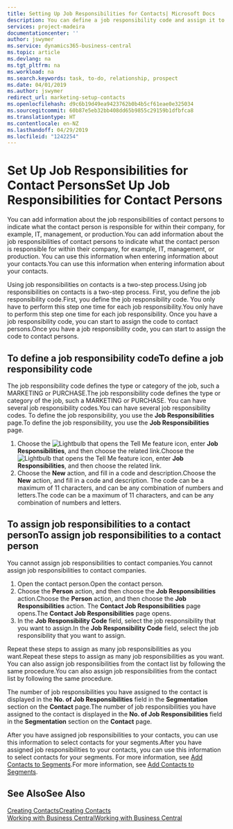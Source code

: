 ```yaml
---
title: Setting Up Job Responsibilities for Contacts| Microsoft Docs
description: You can define a job responsibility code and assign it to a contact to indicate the tasks that your contact is responsible for in their company, for example, IT or production.
services: project-madeira
documentationcenter: ''
author: jswymer
ms.service: dynamics365-business-central
ms.topic: article
ms.devlang: na
ms.tgt_pltfrm: na
ms.workload: na
ms.search.keywords: task, to-do, relationship, prospect
ms.date: 04/01/2019
ms.author: jswymer
redirect_url: marketing-setup-contacts
ms.openlocfilehash: d9c6b19d49ea9423762b0b4b5cf61eae0e325034
ms.sourcegitcommit: 60b87e5eb32bb408dd65b9855c29159b1dfbfca8
ms.translationtype: HT
ms.contentlocale: en-NZ
ms.lasthandoff: 04/29/2019
ms.locfileid: "1242254"
---
```

# <a name="set-up-job-responsibilities-for-contact-persons"></a><span data-ttu-id="a4bdd-103">Set Up Job Responsibilities for Contact Persons</span><span class="sxs-lookup"><span data-stu-id="a4bdd-103">Set Up Job Responsibilities for Contact Persons</span></span>
<span data-ttu-id="a4bdd-104">You can add information about the job responsibilities of contact persons to indicate what the contact person is responsible for within their company, for example, IT, management, or production.</span><span class="sxs-lookup"><span data-stu-id="a4bdd-104">You can add information about the job responsibilities of contact persons to indicate what the contact person is responsible for within their company, for example, IT, management, or production.</span></span> <span data-ttu-id="a4bdd-105">You can use this information when entering information about your contacts.</span><span class="sxs-lookup"><span data-stu-id="a4bdd-105">You can use this information when entering information about your contacts.</span></span>

<span data-ttu-id="a4bdd-106">Using job responsibilities on contacts is a two-step process.</span><span class="sxs-lookup"><span data-stu-id="a4bdd-106">Using job responsibilities on contacts is a two-step process.</span></span> <span data-ttu-id="a4bdd-107">First, you define the job responsibility code.</span><span class="sxs-lookup"><span data-stu-id="a4bdd-107">First, you define the job responsibility code.</span></span> <span data-ttu-id="a4bdd-108">You only have to perform this step one time for each job responsibility.</span><span class="sxs-lookup"><span data-stu-id="a4bdd-108">You only have to perform this step one time for each job responsibility.</span></span> <span data-ttu-id="a4bdd-109">Once you have a job responsibility code, you can start to assign the code to contact persons.</span><span class="sxs-lookup"><span data-stu-id="a4bdd-109">Once you have a job responsibility code, you can start to assign the code to contact persons.</span></span>

## <a name="to-define-a-job-responsibility-code"></a><span data-ttu-id="a4bdd-110">To define a job responsibility code</span><span class="sxs-lookup"><span data-stu-id="a4bdd-110">To define a job responsibility code</span></span>
<span data-ttu-id="a4bdd-111">The job responsibility code defines the type or category of the job, such a MARKETING or PURCHASE.</span><span class="sxs-lookup"><span data-stu-id="a4bdd-111">The job responsibility code defines the type or category of the job, such a MARKETING or PURCHASE.</span></span> <span data-ttu-id="a4bdd-112">You can have several job responsibility codes.</span><span class="sxs-lookup"><span data-stu-id="a4bdd-112">You can have several job responsibility codes.</span></span> <span data-ttu-id="a4bdd-113">To define the job responsibility, you use the **Job Responsibilities** page.</span><span class="sxs-lookup"><span data-stu-id="a4bdd-113">To define the job responsibility, you use the **Job Responsibilities** page.</span></span>

1. <span data-ttu-id="a4bdd-114">Choose the ![Lightbulb that opens the Tell Me feature](media/ui-search/search_small.png "Tell me what you want to do") icon, enter **Job Responsibilities**, and then choose the related link.</span><span class="sxs-lookup"><span data-stu-id="a4bdd-114">Choose the ![Lightbulb that opens the Tell Me feature](media/ui-search/search_small.png "Tell me what you want to do") icon, enter **Job Responsibilities**, and then choose the related link.</span></span>
2. <span data-ttu-id="a4bdd-115">Choose the **New** action, and fill in a code and description.</span><span class="sxs-lookup"><span data-stu-id="a4bdd-115">Choose the **New** action, and fill in a code and description.</span></span> <span data-ttu-id="a4bdd-116">The code can be a maximum of 11 characters, and can be any combination of numbers and letters.</span><span class="sxs-lookup"><span data-stu-id="a4bdd-116">The code can be a maximum of 11 characters, and can be any combination of numbers and letters.</span></span>

## <a name="to-assign-job-responsibilities-to-a-contact-person"></a><span data-ttu-id="a4bdd-117">To assign job responsibilities to a contact person</span><span class="sxs-lookup"><span data-stu-id="a4bdd-117">To assign job responsibilities to a contact person</span></span>
<span data-ttu-id="a4bdd-118">You cannot assign job responsibilities to contact companies.</span><span class="sxs-lookup"><span data-stu-id="a4bdd-118">You cannot assign job responsibilities to contact companies.</span></span>

1. <span data-ttu-id="a4bdd-119">Open the contact person.</span><span class="sxs-lookup"><span data-stu-id="a4bdd-119">Open the contact person.</span></span>
2. <span data-ttu-id="a4bdd-120">Choose the **Person** action, and then choose the **Job Responsibilities** action.</span><span class="sxs-lookup"><span data-stu-id="a4bdd-120">Choose the **Person** action, and then choose the **Job Responsibilities** action.</span></span> <span data-ttu-id="a4bdd-121">The **Contact Job Responsibilities** page opens.</span><span class="sxs-lookup"><span data-stu-id="a4bdd-121">The **Contact Job Responsibilities** page opens.</span></span>
3. <span data-ttu-id="a4bdd-122">In the **Job Responsibility Code** field, select the job responsibility that you want to assign.</span><span class="sxs-lookup"><span data-stu-id="a4bdd-122">In the **Job Responsibility Code** field, select the job responsibility that you want to assign.</span></span>

<span data-ttu-id="a4bdd-123">Repeat these steps to assign as many job responsibilities as you want.</span><span class="sxs-lookup"><span data-stu-id="a4bdd-123">Repeat these steps to assign as many job responsibilities as you want.</span></span> <span data-ttu-id="a4bdd-124">You can also assign job responsibilities from the contact list by following the same procedure.</span><span class="sxs-lookup"><span data-stu-id="a4bdd-124">You can also assign job responsibilities from the contact list by following the same procedure.</span></span>

<span data-ttu-id="a4bdd-125">The number of job responsibilities you have assigned to the contact is displayed in the **No. of Job Responsibilities** field in the **Segmentation** section on the **Contact** page.</span><span class="sxs-lookup"><span data-stu-id="a4bdd-125">The number of job responsibilities you have assigned to the contact is displayed in the **No. of Job Responsibilities** field in the **Segmentation** section on the **Contact** page.</span></span>

<span data-ttu-id="a4bdd-126">After you have assigned job responsibilities to your contacts, you can use this information to select contacts for your segments.</span><span class="sxs-lookup"><span data-stu-id="a4bdd-126">After you have assigned job responsibilities to your contacts, you can use this information to select contacts for your segments.</span></span> <span data-ttu-id="a4bdd-127">For more information, see [Add Contacts to Segments](marketing-add-contact-segment.md).</span><span class="sxs-lookup"><span data-stu-id="a4bdd-127">For more information, see [Add Contacts to Segments](marketing-add-contact-segment.md).</span></span>

## <a name="see-also"></a><span data-ttu-id="a4bdd-128">See Also</span><span class="sxs-lookup"><span data-stu-id="a4bdd-128">See Also</span></span>
[<span data-ttu-id="a4bdd-129">Creating Contacts</span><span class="sxs-lookup"><span data-stu-id="a4bdd-129">Creating Contacts</span></span>](marketing-create-contact-companies.md)  
[<span data-ttu-id="a4bdd-130">Working with Business Central</span><span class="sxs-lookup"><span data-stu-id="a4bdd-130">Working with Business Central</span></span>](ui-work-product.md)
